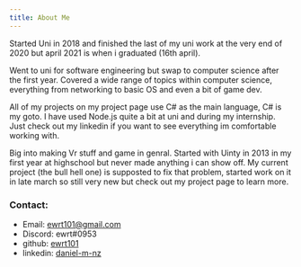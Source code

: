 ```yaml
---
title: About Me
---
```


Started Uni in 2018 and finished the last of my uni work at the very end of 2020 but april 2021 is when i graduated (16th april).

Went to uni for software engineering but swap to computer science after the first year. Covered a wide range of topics within computer science, everything from networking to basic OS and even a bit of game dev.

All of my projects on my project page use C# as the main language, C# is my goto. I have used Node.js quite a bit at uni and during my internship. Just check out my linkedin if you want to see everything im comfortable working with.

Big into making Vr stuff and game in genral. Started with Uinty in 2013 in my first year at highschool but never made anything i can show off. My current project (the bull hell one) is supposted to fix that problem, started work on it in late march so still very new but check out my project page to learn more.


### Contact:
- Email: ewrt101@gmail.com
- Discord: ewrt#0953
- github: [ewrt101](https://github.com/ewrt101)
- linkedin: [daniel-m-nz](https://www.linkedin.com/in/daniel-m-nz/)


